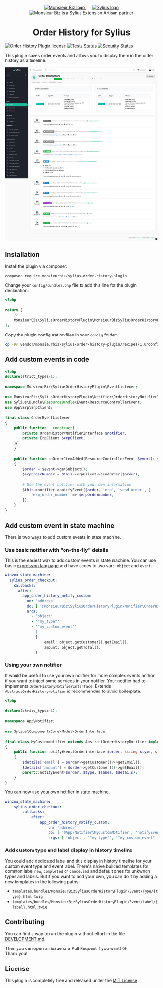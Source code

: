 <p align="center">
    <a href="https://monsieurbiz.com" target="_blank">
        <img src="https://monsieurbiz.com/logo.png" width="250px" alt="Monsieur Biz logo" />
    </a>
    &nbsp;&nbsp;&nbsp;&nbsp;
    <a href="https://monsieurbiz.com/agence-web-experte-sylius" target="_blank">
        <img src="https://demo.sylius.com/assets/shop/img/logo.png" width="200px" alt="Sylius logo" />
    </a>
    <br/>
    <img src="https://monsieurbiz.com/assets/images/sylius_badge_extension-artisan.png" width="100" alt="Monsieur Biz is a Sylius Extension Artisan partner">
</p>

<h1 align="center">Order History for Sylius</h1>

[![Order History Plugin license](https://img.shields.io/github/license/monsieurbiz/SyliusOrderHistoryPlugin?public)](https://github.com/monsieurbiz/SyliusOrderHistoryPlugin/blob/master/LICENSE)
[![Tests Status](https://img.shields.io/github/actions/workflow/status/monsieurbiz/SyliusOrderHistoryPlugin/tests.yml?branch=master&logo=github)](https://github.com/monsieurbiz/SyliusOrderHistoryPlugin/actions?query=workflow%3ATests)
[![Security Status](https://img.shields.io/github/actions/workflow/status/monsieurbiz/SyliusOrderHistoryPlugin/security.yml?branch=master&label=security&logo=github)](https://github.com/monsieurbiz/SyliusOrderHistoryPlugin/actions?query=workflow%3ASecurity)

This plugin saves order events and allows you to display them in the order history as a timeline.

![Demo of the Order History](docs/images/demo.png)

## Installation


Install the plugin via composer:

```bash
composer require monsieurbiz/sylius-order-history-plugin
```

<!-- The section on the flex recipe will be displayed when the flex recipe will be available on contrib repo
<details><summary>For the installation without flex, follow these additional steps</summary>
-->

Change your `config/bundles.php` file to add this line for the plugin declaration:

```php
<?php

return [
    //..
    MonsieurBiz\SyliusOrderHistoryPlugin\MonsieurBizSyliusOrderHistoryPlugin::class => ['all' => true],
];
```

Copy the plugin configuration files in your `config` folder:

```bash
cp -Rv vendor/monsieurbiz/sylius-order-history-plugin/recipes/1.0/config/ config
```

## Add custom events in code

```php
<?php
declare(strict_types=1);

namespace MonsieurBiz\SyliusOrderHistoryPlugin\EventListener;

use MonsieurBiz\SyliusOrderHistoryPlugin\Notifier\OrderHistoryNotifierInterface;
use Sylius\Bundle\ResourceBundle\Event\ResourceControllerEvent;
use App\Erp\ErpClient;

final class OrderEventListener
{
    public function __construct(
        private OrderHistoryNotifierInterface $notifier,
        private ErpClient $erpClient,
    ){
    }

    public function onOrderItemAdded(ResourceControllerEvent $event): void
    {
        $order = $event->getSubject();
        $erpOrderNumber = $this->erpClient->sendOrder($order);
        
        # Use the event notifier with your own information
        $this->notifier->notifyEvent($order, 'erp', 'send_order', [
            'erp_order_number' => $erpOrderNumber,
        ]);
    }
}
```

## Add custom event in state machine

There is two ways to add custom events in state machine.

### Use basic notifier with "on-the-fly" details

This is the easiest way to add custom events in state machine. You can use basic [expression language](https://symfony.com/doc/current/reference/formats/expression_language.html)
and have acces to two vars: `object` and `event`.

```yaml
winzou_state_machine:
  sylius_order_checkout:
    callbacks:
      after:
        app_order_history_notify_custom:
          on: 'address'
          do: [ '@MonsieurBiz\SyliusOrderHistoryPlugin\Notifier\OrderHistoryNotifier', 'notifyEvent' ]
          args:
            - 'object'
            - '"my_type"'
            - '"my_custom_event"'
            - |
              {
                  email: object.getCustomer().getEmail(),
                  amount: object.getTotal(),
              }
```

### Using your own notifier

It would be useful to use your own notifier for more complex events and/or if you want to inject some services in your notifier.
Your notifier had to implements `OrderHistoryNotifierInterface`. Extends `AbstractOrderHistoryNotifier` is recommended to avoid boilerplate.

```php
<?php

declare(strict_types=1);

namespace App\Notifier;

use Sylius\Component\Core\Model\OrderInterface;

final class MyCustomNotifier extends AbstractOrderHistoryNotifier implements OrderHistoryNotifierInterface
{
    public function notifyEvent(OrderInterface $order, string $type, string $label, array $details = []): void
    {
        $details['email'] = $order->getCustomer()?->getEmail();
        $details['amount'] = $order->getCustomer()?->getEmail();
        parent::notifyEvent($order, $type, $label, $details);
    }
}
```

You can now use your own notifier in state machine.

```yaml
winzou_state_machine:
    sylius_order_checkout:
        callbacks:
            after:
                app_order_history_notify_custom:
                    on: 'address'
                    do: [ '@App\Notifier\MyCustomNotifier', 'notifyEvent' ]
                    args: [ 'object', '"my_type"', '"my_custom_event"' ]
```

### Add custom type and label display in history timeline

You could add dedicated label and title display in history timeline for your custom event type and event label. There's native builded 
templates for common label `new`, `completed` or `cancelled` and default ones for unkwnon types and labels. But if you want to add your 
own, you can do it by adding a new templates in the following paths:

* `templates/bundles/MonsieurBizSyliusOrderHistoryPlugin/Event/Type/{type}.html.twig`
* `templates/bundles/MonsieurBizSyliusOrderHistoryPlugin/Event/Label/{label}.html.twig`

## Contributing

You can find a way to run the plugin without effort in the file [DEVELOPMENT.md](./DEVELOPMENT.md).

Then you can open an issue or a Pull Request if you want! 😘  
Thank you!

## License

This plugin is completely free and released under the [MIT License](https://github.com/monsieurbiz/SyliusOrderHistoryPlugin/blob/master/LICENSE).
